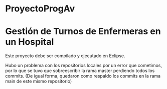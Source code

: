 # ProyectoProgAv

# Gestión de Turnos de Enfermeras en un Hospital

Este proyecto debe ser compilado y ejecutado en Eclipse.

Hubo un problema con los repositorios locales por un error que cometimos, por lo que se tuvo que sobreescribir la rama master perdiendo todos los commits.
(De igual forma, quedaron como respaldo los commits en la rama main de este mismo repositorio)
